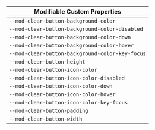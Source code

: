 | Modifiable Custom Properties                    |
| ----------------------------------------------- |
| `--mod-clear-button-background-color`           |
| `--mod-clear-button-background-color-disabled`  |
| `--mod-clear-button-background-color-down`      |
| `--mod-clear-button-background-color-hover`     |
| `--mod-clear-button-background-color-key-focus` |
| `--mod-clear-button-height`                     |
| `--mod-clear-button-icon-color`                 |
| `--mod-clear-button-icon-color-disabled`        |
| `--mod-clear-button-icon-color-down`            |
| `--mod-clear-button-icon-color-hover`           |
| `--mod-clear-button-icon-color-key-focus`       |
| `--mod-clear-button-padding`                    |
| `--mod-clear-button-width`                      |
